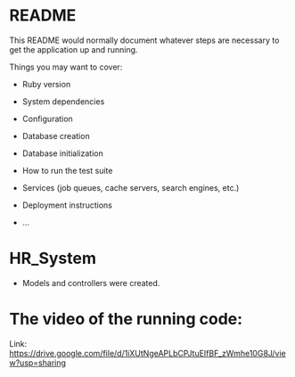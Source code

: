 # README

This README would normally document whatever steps are necessary to get the
application up and running.

Things you may want to cover:

* Ruby version

* System dependencies

* Configuration

* Database creation

* Database initialization

* How to run the test suite

* Services (job queues, cache servers, search engines, etc.)

* Deployment instructions

* ...
# HR_System
* Models and controllers were created. 
# The video of the running code:
Link: https://drive.google.com/file/d/1iXUtNgeAPLbCPJtuEIfBF_zWmhe10G8J/view?usp=sharing
